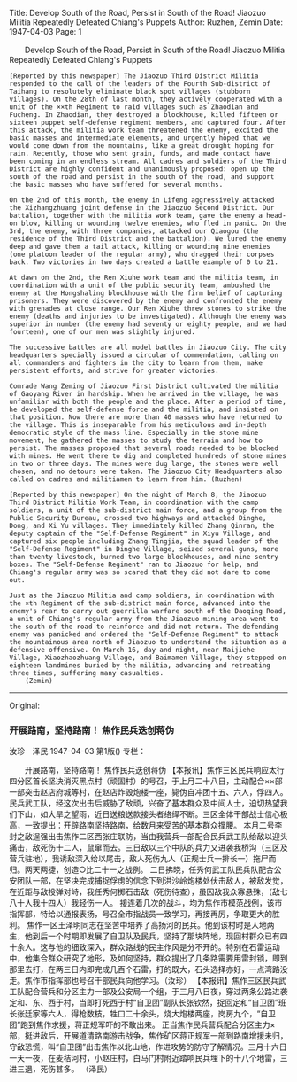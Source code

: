 Title: Develop South of the Road, Persist in South of the Road! Jiaozuo Militia Repeatedly Defeated Chiang's Puppets
Author: Ruzhen, Zemin
Date: 1947-04-03
Page: 1

　　Develop South of the Road, Persist in South of the Road!
    Jiaozuo Militia Repeatedly Defeated Chiang's Puppets

    [Reported by this newspaper] The Jiaozuo Third District Militia responded to the call of the leaders of the Fourth Sub-district of Taihang to resolutely eliminate black spot villages (stubborn villages). On the 28th of last month, they actively cooperated with a unit of the ××th Regiment to raid villages such as Zhaodian and Fucheng. In Zhaodian, they destroyed a blockhouse, killed fifteen or sixteen puppet self-defense regiment members, and captured four. After this attack, the militia work team threatened the enemy, excited the basic masses and intermediate elements, and urgently hoped that we would come down from the mountains, like a great drought hoping for rain. Recently, those who sent grain, funds, and made contact have been coming in an endless stream. All cadres and soldiers of the Third District are highly confident and unanimously proposed: open up the south of the road and persist in the south of the road, and support the basic masses who have suffered for several months.

    On the 2nd of this month, the enemy in Lifeng aggressively attacked the Xizhangzhuang joint defense in the Jiaozuo Second District. Our battalion, together with the militia work team, gave the enemy a head-on blow, killing or wounding twelve enemies, who fled in panic. On the 3rd, the enemy, with three companies, attacked our Qiaogou (the residence of the Third District and the battalion). We lured the enemy deep and gave them a tail attack, killing or wounding nine enemies (one platoon leader of the regular army), who dragged their corpses back. Two victories in two days created a battle example of 0 to 21.

    At dawn on the 2nd, the Ren Xiuhe work team and the militia team, in coordination with a unit of the public security team, ambushed the enemy at the Hongshaling blockhouse with the firm belief of capturing prisoners. They were discovered by the enemy and confronted the enemy with grenades at close range. Our Ren Xiuhe threw stones to strike the enemy (deaths and injuries to be investigated). Although the enemy was superior in number (the enemy had seventy or eighty people, and we had fourteen), one of our men was slightly injured.

    The successive battles are all model battles in Jiaozuo City. The city headquarters specially issued a circular of commendation, calling on all commanders and fighters in the city to learn from them, make persistent efforts, and strive for greater victories.

    Comrade Wang Zeming of Jiaozuo First District cultivated the militia of Gaoyang River in hardship. When he arrived in the village, he was unfamiliar with both the people and the place. After a period of time, he developed the self-defense force and the militia, and insisted on that position. Now there are more than 40 masses who have returned to the village. This is inseparable from his meticulous and in-depth democratic style of the mass line. Especially in the stone mine movement, he gathered the masses to study the terrain and how to persist. The masses proposed that several roads needed to be blocked with mines. He went there to dig and completed hundreds of stone mines in two or three days. The mines were dug large, the stones were well chosen, and no detours were taken. The Jiaozuo City Headquarters also called on cadres and militiamen to learn from him. (Ruzhen)

    [Reported by this newspaper] On the night of March 8, the Jiaozuo Third District Militia Work Team, in coordination with the camp soldiers, a unit of the sub-district main force, and a group from the Public Security Bureau, crossed two highways and attacked Dinghe, Dong, and Xi Yu villages. They immediately killed Zhang Qinran, the deputy captain of the "Self-Defense Regiment" in Xiyu Village, and captured six people including Zhang Tingjia, the squad leader of the "Self-Defense Regiment" in Dinghe Village, seized several guns, more than twenty livestock, burned two large blockhouses, and nine sentry boxes. The "Self-Defense Regiment" ran to Jiaozuo for help, and Chiang's regular army was so scared that they did not dare to come out.

    Just as the Jiaozuo Militia and camp soldiers, in coordination with the ×th Regiment of the sub-district main force, advanced into the enemy's rear to carry out guerrilla warfare south of the Daoqing Road, a unit of Chiang's regular army from the Jiaozuo mining area went to the south of the road to reinforce and did not return. The defending enemy was panicked and ordered the "Self-Defense Regiment" to attack the mountainous area north of Jiaozuo to understand the situation as a defensive offensive. On March 16, day and night, near Maijiehe Village, Xiaozhaozhuang Village, and Baimamen Village, they stepped on eighteen landmines buried by the militia, advancing and retreating three times, suffering many casualties.
        (Zemin)



<hr /> 

Original: 


### 开展路南，坚持路南！  焦作民兵迭创蒋伪
汝珍　泽民
1947-04-03
第1版()
专栏：

　　开展路南，坚持路南！
    焦作民兵迭创蒋伪
    【本报讯】焦作三区民兵响应太行四分区首长坚决消灭黑点村（顽固村）的号召，于上月二十八日，主动配合××部一部突击赵店府城等村，在赵店炸毁炮楼一座，毙伪自冲团十五、六人，俘四人。民兵武工队，经这次出击后威胁了敌顽，兴奋了基本群众及中间人士，迫切热望我们下山，如大旱之望雨，近日送粮送款接头者络绎不断。三区全体干部战士信心极高，一致提出：开辟路南坚持路南，给数月来受苦的基本群众撑腰。
    本月二号李封之敌逞强出击焦作二区西张庄联防，当由我营兵一部配合民兵武工队给敌以迎头痛击，敌死伤十二人，鼠窜而去。三日敌以三个中队的兵力又进袭我桥沟（三区及营兵驻地），我诱敌深入给以尾击，敌人死伤九人（正规士兵一排长一）拖尸而归。两天两捷，创造○比二十一之战例。
    二日拂晓，任秀何武工队民兵队配合公安团队一部，在坚决完成捕捉俘虏的信念下到洪沙岭炮楼处伏击敌人，被敌发觉，在近距与敌投弹对峙，我任秀何掷石击敌（死伤待查），虽因敌我众寡悬殊，（敌七八十人我十四人）我轻伤一人。
    接连着几次的战斗，均为焦作市模范战例，该市指挥部，特给以通报表扬，号召全市指战员一致学习，再接再厉，争取更大的胜利。
    焦作一区王泽明同志在坚苦中培养了高扬河的民兵。他到该村时是人地两生，他到后一个时期即发展了自卫队及民兵，坚持了那块阵地，现回村群众已有四十余人。这与他的细致深入，群众路线的民主作风是分不开的。特别在石雷运动中，他集合群众研究了地形，及如何坚持，群众提出了几条路需要用雷封锁，即到那里去打，在两三日内即完成几百个石雷，打的既大，石头选择亦好，一点湾路没走。焦作市指挥部也号召干部民兵向他学习。（汝珍）
    【本报讯】焦作三区民兵武工队配合营兵和分区主力一部及公安局一个组，于三月八日夜，穿过两条公路进袭定和、东、西于村，当即打死西于村“自卫团”副队长张钦然，捉回定和“自卫团”班长张廷家等六人，得枪数枝，牲口二十余头，烧大炮楼两座，岗房九个，“自卫团”跑到焦作求援，蒋正规军吓的不敢出来。
    正当焦作民兵营兵配合分区主力×部，挺进敌后，开展道清路南游击战争，焦作矿区蒋正规军一部到路南增援未归，守敌恐慌，叫“自卫团”出击焦作以北山地，作进攻势的防守了解情况。三月十六日一天一夜，在麦秸河村，小赵庄村，白马门村附近踏响民兵埋下的十八个地雷，三进三退，死伤甚多。
        （泽民）
